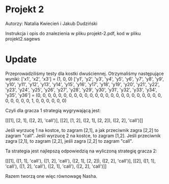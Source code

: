 # Projekt 2

Autorzy: Natalia Kwiecień i Jakub Dudziński

Instrukcja i opis do znalezienia w pliku projekt-2.pdf, kod w pliku projekt2.sagews

# Update

Przeprowadziliśmy testy dla kostki dwuściennej. Otrzymaliśmy następujące wyniki:
['x1', 'x2', 'x3'] = (1, 0, 0)
['y1', 'y2', 'y3', 'y4', 'y5', 'y6', 'y7', 'y8', 'y9', 'y10', 'y11', 'y12', 'y13', 'y14', 'y15', 'y16', 'y17', 'y18', 'y19', 'y20', 'y21', 'y22', 'y23', 'y24', 'y25', 'y26', 'y27', 'y28', 'y29', 'y30', 'y31', 'y32', 'y33', 'y34', 'y35', 'y36'] = (0, 0, 0, 0, 0, 0, 0, 0, 0, 0, 0, 0, 0, 0, 0, 0, 0, 0, 0, 0, 0, 0, 0, 0, 0, 0, 0, 0, 0, 1, 0, 0, 0, 0, 0, 0)

Czyli dla gracza 1 strategią wygrywającą jest:

[[[1], [2, 1], ([2, 2], 'call')], [[2], [1, 2], ([2, 1], [2, 2]), ([2, 2], 'call')]]

Jeśli wyrzucę 1 na kostce, to zagram [2,1], a jak przeciwnik zagra [2,2] to zagram "call". Jeśli wyrzucę 2 na kostce, to zagram [1,2]. Jeśli przeciwnik zagra [2,1], to zagram [2,2], jeśli zagra [2,2] to zagram "call". 

Ta strategia jest najlepszą odpowiedzią na wyliczoną strategię gracza 2:

[[[1], ([1, 1], 'call'), ([1, 2], 'call'), ([2, 1], [2, 2]), ([2, 2], 'call')], [[2], ([1, 1], 'call'), ([1, 2], 'call'), ([2, 1], 'call'), ([2, 2], 'call')]]

Razem tworzą one więc równowagę Nasha.


